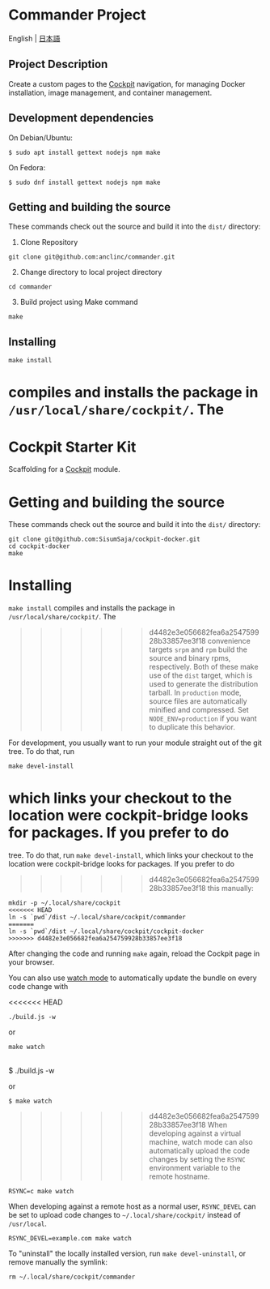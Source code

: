 
# Commander Project

English | [日本語](README-ja_JP.md)

## Project Description
Create a custom pages to the [Cockpit](https://cockpit-project.org/) navigation, for managing Docker installation, image management, and container management.
## Development dependencies

On Debian/Ubuntu:

    $ sudo apt install gettext nodejs npm make

On Fedora:

    $ sudo dnf install gettext nodejs npm make


## Getting and building the source

These commands check out the source and build it into the `dist/` directory:
1. Clone Repository
```
git clone git@github.com:anclinc/commander.git
```

2. Change directory to local project directory
```
cd commander
```

3. Build project using Make command
```
make
```

## Installing

```
make install
``` 
compiles and installs the package in `/usr/local/share/cockpit/`. The
=======
# Cockpit Starter Kit

Scaffolding for a [Cockpit](https://cockpit-project.org/) module.


# Getting and building the source

These commands check out the source and build it into the `dist/` directory:

```
git clone git@github.com:SisumSaja/cockpit-docker.git
cd cockpit-docker
make
```

# Installing

`make install` compiles and installs the package in `/usr/local/share/cockpit/`. The
>>>>>>> d4482e3e056682fea6a254759928b33857ee3f18
convenience targets `srpm` and `rpm` build the source and binary rpms,
respectively. Both of these make use of the `dist` target, which is used
to generate the distribution tarball. In `production` mode, source files are
automatically minified and compressed. Set `NODE_ENV=production` if you want to
duplicate this behavior.

For development, you usually want to run your module straight out of the git
tree. To do that, run 
```
make devel-install
``` 
which links your checkout to the location were cockpit-bridge looks for packages. If you prefer to do
=======
tree. To do that, run `make devel-install`, which links your checkout to the
location were cockpit-bridge looks for packages. If you prefer to do
>>>>>>> d4482e3e056682fea6a254759928b33857ee3f18
this manually:

```
mkdir -p ~/.local/share/cockpit
<<<<<<< HEAD
ln -s `pwd`/dist ~/.local/share/cockpit/commander
=======
ln -s `pwd`/dist ~/.local/share/cockpit/cockpit-docker
>>>>>>> d4482e3e056682fea6a254759928b33857ee3f18
```

After changing the code and running `make` again, reload the Cockpit page in
your browser.

You can also use
[watch mode](https://esbuild.github.io/api/#watch) to
automatically update the bundle on every code change with

<<<<<<< HEAD
```    
./build.js -w
```
or
```
make watch
```
<br>
    $ ./build.js -w

or

    $ make watch

>>>>>>> d4482e3e056682fea6a254759928b33857ee3f18
When developing against a virtual machine, watch mode can also automatically upload
the code changes by setting the `RSYNC` environment variable to
the remote hostname.

```
RSYNC=c make watch
```

When developing against a remote host as a normal user, `RSYNC_DEVEL` can be
set to upload code changes to `~/.local/share/cockpit/` instead of
`/usr/local`.

```
RSYNC_DEVEL=example.com make watch
```

To "uninstall" the locally installed version, run `make devel-uninstall`, or
remove manually the symlink:

```
rm ~/.local/share/cockpit/commander
```
